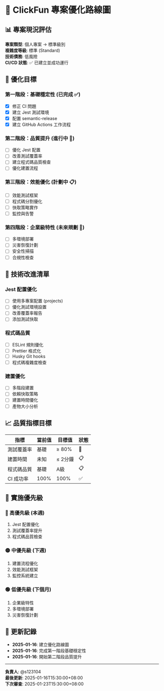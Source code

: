 # 🚀 ClickFun 專案優化路線圖

## 📊 專案現況評估

**專案類型**: 個人專案 → 標準級別  
**複雜度等級**: 標準 (Standard)  
**技術債務**: 低風險  
**CI/CD 狀態**: ✅ 已建立並成功運行

## 🎯 優化目標

### 第一階段：基礎穩定性 (已完成 ✅)

- [x] 修正 CI 問題
- [x] 建立 Jest 測試環境
- [x] 配置 semantic-release
- [x] 建立 GitHub Actions 工作流程

### 第二階段：品質提升 (進行中 🔄)

- [ ] 優化 Jest 配置
- [ ] 改善測試覆蓋率
- [ ] 建立程式碼品質檢查
- [ ] 優化建置流程

### 第三階段：效能優化 (計劃中 📋)

- [ ] 效能測試框架
- [ ] 程式碼分割優化
- [ ] 快取策略實作
- [ ] 監控與告警

### 第四階段：企業級特性 (未來規劃 🚀)

- [ ] 多環境部署
- [ ] 災害恢復計劃
- [ ] 安全性掃描
- [ ] 合規性檢查

## 🔧 技術改進清單

### Jest 配置優化

- [ ] 使用多專案配置 (projects)
- [ ] 優化測試環境設置
- [ ] 改善覆蓋率報告
- [ ] 添加測試快取

### 程式碼品質

- [ ] ESLint 規則優化
- [ ] Prettier 格式化
- [ ] Husky Git hooks
- [ ] 程式碼複雜度檢查

### 建置優化

- [ ] 多階段建置
- [ ] 依賴快取策略
- [ ] 建置時間優化
- [ ] 產物大小分析

## 📈 品質指標目標

| 指標       | 當前值 | 目標值  | 狀態 |
| ---------- | ------ | ------- | ---- |
| 測試覆蓋率 | 基礎   | ≥ 80%   | 🔄   |
| 建置時間   | 未知   | ≤ 2分鐘 | 📋   |
| 程式碼品質 | 基礎   | A級     | 📋   |
| CI 成功率  | 100%   | 100%    | ✅   |

## 🚦 實施優先級

### 🔴 高優先級 (本週)

1. Jest 配置優化
2. 測試覆蓋率提升
3. 程式碼品質檢查

### 🟡 中優先級 (下週)

1. 建置流程優化
2. 效能測試框架
3. 監控系統建立

### 🟢 低優先級 (下個月)

1. 企業級特性
2. 多環境部署
3. 災害恢復計劃

## 📝 更新記錄

- **2025-01-16**: 建立優化路線圖
- **2025-01-16**: 完成第一階段基礎穩定性
- **2025-01-16**: 開始第二階段品質提升

---

**負責人**: @s123104  
**最後更新**: 2025-01-16T15:30:00+08:00  
**下次審查**: 2025-01-23T15:30:00+08:00
